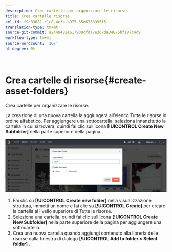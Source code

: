 ```yaml
---
description: Crea cartelle per organizzare le risorse.
title: Crea cartelle risorse
exl-id: f9c83081-c1c8-4e3a-b975-55d6738995f5
translation-type: tm+mt
source-git-commit: a2449482e617939cfda7e367da34875bf187c4c9
workflow-type: tm+mt
source-wordcount: '107'
ht-degree: 0%

---
```


# Crea cartelle di risorse{#create-asset-folders}

Crea cartelle per organizzare le risorse.

La creazione di una nuova cartella la aggiungerà all’elenco Tutte le risorse in ordine alfabetico. Per aggiungere una sottocartella, seleziona innanzitutto la cartella in cui si troverà, quindi fai clic sull’icona **[!UICONTROL Create New Subfolder]** nella parte superiore della pagina.

![](assets/LibraryNewFolder-1024x338.png)

1. Fai clic su **[!UICONTROL Create new folder]** nella visualizzazione struttura, immetti un nome e fai clic su **[!UICONTROL Create]** per creare la cartella al livello superiore di Tutte le risorse.
1. Seleziona una cartella, quindi fai clic sull’icona **[!UICONTROL Create New Subfolder]** nella parte superiore della pagina per aggiungere una sottocartella.
1. Crea una nuova cartella quando aggiungi contenuto alla libreria delle risorse dalla finestra di dialogo **[!UICONTROL Add to folder > Select folder]** .
